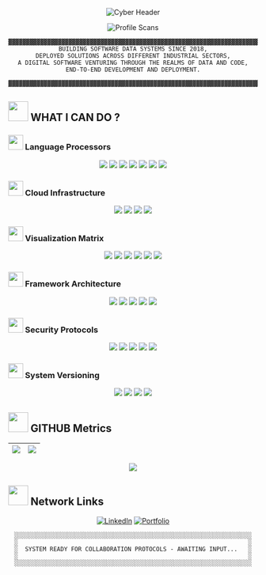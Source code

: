 <p align="center">
  <img src="https://readme-typing-svg.demolab.com?font=Space+Mono&size=40&duration=4000&pause=1000&color=f8de42&background=000000&center=true&vCenter=true&width=1400&lines=%F0%9F%94%A5++WELCOME TO MY+GITHUB PROFILE++%F0%9F%94%A5;%F0%9F%92%BB+DADA+NANJESHA+GOUDA+SHANBOG+%F0%9F%96%A5%EF%B8%8F;%F0%9F%9B%A8+DATA+ENGINEER+%7C+SOFTWARE+ENGINEER+%7C+SYSTEMS+RESEARCHER+%F0%9F%94%A8" alt="Cyber Header" />
</p>

<div align="center">
  
![Profile Scans](https://komarev.com/ghpvc/?username=DadaNanjesha&label=VIEWS&color=00FF41&style=flat)


</div>

<div align="center">
  
```ascii
▓▓▓▓▓▓▓▓▓▓▓▓▓▓▓▓▓▓▓▓▓▓▓▓▓▓▓▓▓▓▓▓▓▓▓▓▓▓▓▓▓▓▓▓▓▓▓▓▓▓▓▓▓▓▓▓▓▓▓▓▓▓▓▓▓▓▓▓▓▓▓▓▓▓▓▓▓▓▓▓▓▓▓▓▓▓▓▓▓▓▓▓▓▓▓▓▓▓▓▓▓▓▓▓▓▓▓▓▓▓▓▓▓▓▓▓▓▓▓▓▓▓
BUILDING SOFTWARE DATA SYSTEMS SINCE 2018,
DEPLOYED SOLUTIONS ACROSS DIFFERENT INDUSTRIAL SECTORS,
A DIGITAL SOFTWARE VENTURING THROUGH THE REALMS OF DATA AND CODE,
END-TO-END DEVELOPMENT AND DEPLOYMENT.

▓▓▓▓▓▓▓▓▓▓▓▓▓▓▓▓▓▓▓▓▓▓▓▓▓▓▓▓▓▓▓▓▓▓▓▓▓▓▓▓▓▓▓▓▓▓▓▓▓▓▓▓▓▓▓▓▓▓▓▓▓▓▓▓▓▓▓▓▓▓▓▓▓▓▓▓▓▓▓▓▓▓▓▓▓▓▓▓▓▓▓▓▓▓▓▓▓▓▓▓▓▓▓▓▓▓▓▓▓▓▓▓▓▓▓▓▓▓▓▓▓▓
```
</div>

## <img src="https://media.giphy.com/media/XdUIqdJkC5Kfm/giphy.gif" width="40"> WHAT I  CAN DO ?

### <img src="https://media.giphy.com/media/3o7btPCcdNniyf0ArS/giphy.gif" width="30"> Language Processors
<div align="center">
  <img src="https://img.shields.io/badge/Python-f8de42?style=for-the-badge&logo=python&logoColor=black">
  <img src="https://img.shields.io/badge/R-f8de42?style=for-the-badge&logo=r&logoColor=black">
  <img src="https://img.shields.io/badge/SQL-f8de42?style=for-the-badge&logo=postgresql&logoColor=black">
  <img src="https://img.shields.io/badge/PySpark-f8de42?style=for-the-badge&logo=apache-spark&logoColor=black">
  <img src="https://img.shields.io/badge/JavaScript-f8de42?style=for-the-badge&logo=javascript&logoColor=black">
  <img src="https://img.shields.io/badge/HTML5-f8de42?style=for-the-badge&logo=html5&logoColor=black">
  <img src="https://img.shields.io/badge/CSS3-f8de42?style=for-the-badge&logo=css3&logoColor=black">
</div>

### <img src="https://media.giphy.com/media/l46CqZbvgwjBQnUxq/giphy.gif" width="30"> Cloud Infrastructure
<div align="center">
  <img src="https://img.shields.io/badge/Azure-f8de42?style=for-the-badge&logo=microsoft-azure&logoColor=black">
  <img src="https://img.shields.io/badge/Docker-f8de42?style=for-the-badge&logo=docker&logoColor=black">
  <img src="https://img.shields.io/badge/Jenkins-f8de42?style=for-the-badge&logo=jenkins&logoColor=black">
  <img src="https://img.shields.io/badge/CI/CD-f8de42?style=for-the-badge&logo=circleci&logoColor=black">
</div>
<!--
### <img src="https://media.giphy.com/media/12nvCPMiTfzq1W/giphy.gif" width="30"> Data Stream Protocols
```ascii
▓ ETL Pipeline Construction    ▓ Data Lake Architecture v4.2
▓ Spark Streaming Matrix       ▓ PostgreSQL/Oracle Engines
▓ HDFS Cluster Management      ▓ Real-time Data Processing
```
-->

### <img src="https://media.giphy.com/media/26FmS6BRnPVPo2FDq/giphy.gif" width="30"> Visualization Matrix
<div align="center">
  <img src="https://img.shields.io/badge/PowerBI-f8de42?style=flat-square&logo=powerbi">
  <img src="https://img.shields.io/badge/Streamlit-f8de42?style=flat-square">
  <img src="https://img.shields.io/badge/Plotly-f8de42?style=flat-square&logo=plotly&logoColor=black">
  <img src="https://img.shields.io/badge/Matplotlib-f8de42?style=flat-square&logo=pythonlogoColor=black">
  <img src="https://img.shields.io/badge/Seaborn-f8de42?style=flat-square">
  <img src="https://img.shields.io/badge/Excel-f8de42?style=flat-square&logo=microsoftexcel">
</div>

### <img src="https://media.giphy.com/media/3o7TKsQ8gqVrXhQH9e/giphy.gif" width="30"> Framework Architecture
<div align="center">
  <img src="https://img.shields.io/badge/Django-f8de42?style=for-the-badge&logo=django&logoColor=black">
  <img src="https://img.shields.io/badge/Flask-f8de42?style=for-the-badge&logo=flask&logoColor=black">
  <img src="https://img.shields.io/badge/FastAPI-f8de42?style=for-the-badge&logo=fastapi&logoColor=black">
  <img src="https://img.shields.io/badge/Swagger-f8de42?style=for-the-badge&logo=swagger&logoColor=black">
  <img src="https://img.shields.io/badge/MQTT-f8de42?style=for-the-badge&logo=mosquitto&logoColor=black">
</div>

### <img src="https://media.giphy.com/media/l3vQXZiBGhxBEALEk/giphy.gif" width="30"> Security Protocols
<div align="center">
  <img src="https://img.shields.io/badge/PyTest-f8de42?style=flat-square&logo=pytest&logoColor=black">
  <img src="https://img.shields.io/badge/Selenium-f8de42?style=flat-square&logo=selenium&logoColor=black">
  <img src="https://img.shields.io/badge/Postman-f8de42?style=flat-square&logo=postman&logoColor=black">
  <img src="https://img.shields.io/badge/SonarQube-f8de42?style=flat-square&logo=sonarqube&logoColor=black">
  <img src="https://img.shields.io/badge/Fortify-f8de42?style=flat-square&logo=fortinet&logoColor=black">
</div>

### <img src="https://media.giphy.com/media/XH9wwXfUXu91wAJwKq/giphy.gif" width="30"> System Versioning
<div align="center">
  <img src="https://img.shields.io/badge/Git-f8de42?style=for-the-badge&logo=git&logoColor=black">
  <img src="https://img.shields.io/badge/Azure_Repos-f8de42?style=for-the-badge&logo=azurepipelines&logoColor=black">
  <img src="https://img.shields.io/badge/Bitbucket-f8de42?style=for-the-badge&logo=bitbucket&logoColor=black">
  <img src="https://img.shields.io/badge/Jira-f8de42?style=for-the-badge&logo=jira&logoColor=black">
</div>

## <img src="https://media.giphy.com/media/3o7aD2d7hy9ktXNDP2/giphy.gif" width="40"> GITHUB Metrics

<div align="center">
  
| <img src="https://github-readme-stats.vercel.app/api?username=DadaNanjesha&theme=dark&show_icons=true&border_color=00ff00"> | <img src="https://github-readme-streak-stats-livid-ten.vercel.app/?user=DadaNanjesha&theme=dark&border=00ff00"> |
|:---:|:---:|
 <img src="https://github-readme-stats.vercel.app/api/top-langs/?username=DadaNanjesha&theme=dark&layout=compact&hide=Jupyter%20Notebook"> 

<!--![Metrics](https://metrics.lecoq.io/DadaNanjesha?template=classic&base=header%2C%20activity%2C%20community%2C%20repositories%2C%20metadata&base.indepth=false&config..timezone=Europe%2FBerlin) -->
</div>

## <img src="https://media.giphy.com/media/l3vQXZiBGhxBEALEk/giphy.gif" width="40"> Network Links

<div align="center">
  
[![LinkedIn](https://img.shields.io/badge/LINKEDIN-5642f8?style=for-the-badge&logo=linkedin&logoColor=black)](https://www.linkedin.com/in/dadananjeshags/)
[![Portfolio](https://img.shields.io/badge/MY_PROFILE-5642f8?style=for-the-badge&logoColor=black)](https://dadananjeshags.onepage.me/)
  
```ascii
░░░░░░░░░░░░░░░░░░░░░░░░░░░░░░░░░░░░░░░░░░░░░░░░░░░░░░░░░░░░░░░░░░░
░                                                                 ░
░  SYSTEM READY FOR COLLABORATION PROTOCOLS - AWAITING INPUT...   ░
░                                                                 ░
░░░░░░░░░░░░░░░░░░░░░░░░░░░░░░░░░░░░░░░░░░░░░░░░░░░░░░░░░░░░░░░░░░░
```

</div>
